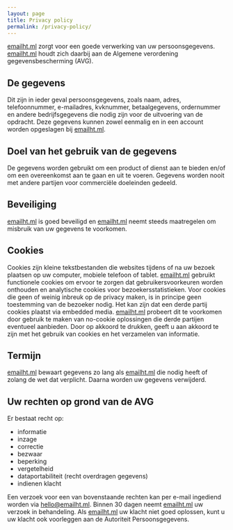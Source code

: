 ```yaml
---
layout: page
title: Privacy policy
permalink: /privacy-policy/
---
```


[emailht.ml](/) zorgt voor een goede verwerking van uw persoonsgegevens.
[emailht.ml](/) houdt zich daarbij aan de Algemene verordening gegevensbescherming (AVG).

## De gegevens
Dit zijn in ieder geval persoonsgegevens, zoals naam, adres, telefoonnummer, e-mailadres, kvknummer, betaalgegevens, ordernummer en andere bedrijfsgegevens die nodig zijn voor de uitvoering van de opdracht. Deze gegevens kunnen zowel eenmalig en in een account worden opgeslagen bij [emailht.ml](/).

## Doel van het gebruik van de gegevens
De gegevens worden gebruikt om een product of dienst aan te bieden en/of om een overeenkomst aan te gaan en uit te voeren. Gegevens worden nooit met andere partijen voor commerciële doeleinden gedeeld.

## Beveiliging
[emailht.ml](/) is goed beveiligd en [emailht.ml](/) neemt steeds maatregelen om misbruik van uw gegevens te voorkomen.

## Cookies
Cookies zijn kleine tekstbestanden die websites tijdens of na uw bezoek plaatsen op uw computer, mobiele telefoon of tablet. [emailht.ml](/) gebruikt functionele cookies om ervoor te zorgen dat gebruikersvoorkeuren worden onthouden en analytische cookies voor bezoekersstatistieken. Voor cookies die geen of weinig inbreuk op de privacy maken, is in principe geen toestemming van de bezoeker nodig. Het kan zijn dat een derde partij cookies plaatst via embedded media. [emailht.ml](/) probeert dit te voorkomen door gebruik te maken van no-cookie oplossingen die derde partijen eventueel aanbieden. Door op akkoord te drukken, geeft u aan akkoord te zijn met het gebruik van cookies en het verzamelen van informatie.

## Termijn
[emailht.ml](/) bewaart gegevens zo lang als [emailht.ml](/) die nodig heeft of zolang de wet dat verplicht. Daarna worden uw gegevens verwijderd.

## Uw rechten op grond van de AVG
Er bestaat recht op:
* informatie
* inzage
* correctie
* bezwaar
* beperking
* vergetelheid
* dataportabiliteit (recht overdragen gegevens)
* indienen klacht

Een verzoek voor een van bovenstaande rechten kan per e-mail ingediend worden via <a href="mailto:hello@emailht.ml">hello@emailht.ml</a>. Binnen 30 dagen neemt [emailht.ml](/) uw verzoek in behandeling. Als [emailht.ml](/) uw klacht niet goed oplossen, kunt u uw klacht ook voorleggen aan de Autoriteit Persoonsgegevens.
